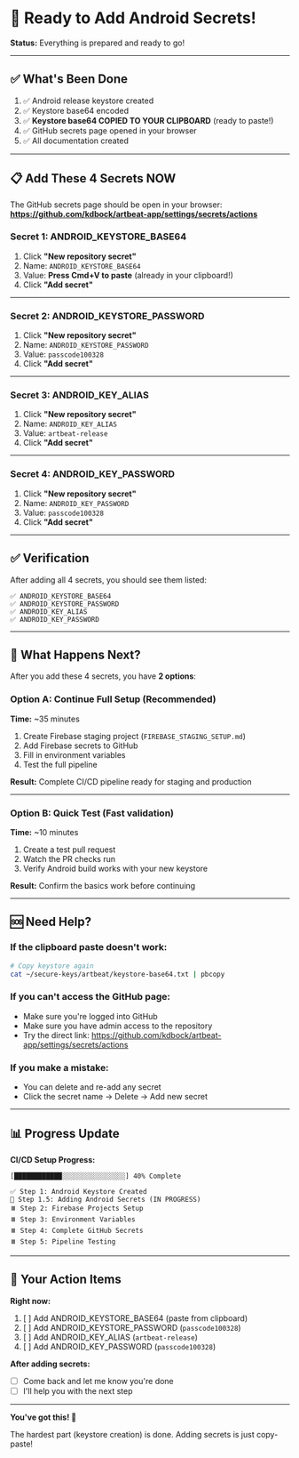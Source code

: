 # 🚀 Ready to Add Android Secrets!

**Status:** Everything is prepared and ready to go!

---

## ✅ What's Been Done

1. ✅ Android release keystore created
2. ✅ Keystore base64 encoded
3. ✅ **Keystore base64 COPIED TO YOUR CLIPBOARD** (ready to paste!)
4. ✅ GitHub secrets page opened in your browser
5. ✅ All documentation created

---

## 📋 Add These 4 Secrets NOW

The GitHub secrets page should be open in your browser:
**https://github.com/kdbock/artbeat-app/settings/secrets/actions**

### Secret 1: ANDROID_KEYSTORE_BASE64

1. Click **"New repository secret"**
2. Name: `ANDROID_KEYSTORE_BASE64`
3. Value: **Press Cmd+V to paste** (already in your clipboard!)
4. Click **"Add secret"**

---

### Secret 2: ANDROID_KEYSTORE_PASSWORD

1. Click **"New repository secret"**
2. Name: `ANDROID_KEYSTORE_PASSWORD`
3. Value: `passcode100328`
4. Click **"Add secret"**

---

### Secret 3: ANDROID_KEY_ALIAS

1. Click **"New repository secret"**
2. Name: `ANDROID_KEY_ALIAS`
3. Value: `artbeat-release`
4. Click **"Add secret"**

---

### Secret 4: ANDROID_KEY_PASSWORD

1. Click **"New repository secret"**
2. Name: `ANDROID_KEY_PASSWORD`
3. Value: `passcode100328`
4. Click **"Add secret"**

---

## ✅ Verification

After adding all 4 secrets, you should see them listed:

```
✅ ANDROID_KEYSTORE_BASE64
✅ ANDROID_KEYSTORE_PASSWORD
✅ ANDROID_KEY_ALIAS
✅ ANDROID_KEY_PASSWORD
```

---

## 🎉 What Happens Next?

After you add these 4 secrets, you have **2 options**:

### Option A: Continue Full Setup (Recommended)

**Time:** ~35 minutes

1. Create Firebase staging project (`FIREBASE_STAGING_SETUP.md`)
2. Add Firebase secrets to GitHub
3. Fill in environment variables
4. Test the full pipeline

**Result:** Complete CI/CD pipeline ready for staging and production

---

### Option B: Quick Test (Fast validation)

**Time:** ~10 minutes

1. Create a test pull request
2. Watch the PR checks run
3. Verify Android build works with your new keystore

**Result:** Confirm the basics work before continuing

---

## 🆘 Need Help?

### If the clipboard paste doesn't work:

```bash
# Copy keystore again
cat ~/secure-keys/artbeat/keystore-base64.txt | pbcopy
```

### If you can't access the GitHub page:

- Make sure you're logged into GitHub
- Make sure you have admin access to the repository
- Try the direct link: https://github.com/kdbock/artbeat-app/settings/secrets/actions

### If you make a mistake:

- You can delete and re-add any secret
- Click the secret name → Delete → Add new secret

---

## 📊 Progress Update

**CI/CD Setup Progress:**

```
[████████████░░░░░░░░░░░░░░░░] 40% Complete

✅ Step 1: Android Keystore Created
🔄 Step 1.5: Adding Android Secrets (IN PROGRESS)
⏸️ Step 2: Firebase Projects Setup
⏸️ Step 3: Environment Variables
⏸️ Step 4: Complete GitHub Secrets
⏸️ Step 5: Pipeline Testing
```

---

## 🎯 Your Action Items

**Right now:**

1. [ ] Add ANDROID_KEYSTORE_BASE64 (paste from clipboard)
2. [ ] Add ANDROID_KEYSTORE_PASSWORD (`passcode100328`)
3. [ ] Add ANDROID_KEY_ALIAS (`artbeat-release`)
4. [ ] Add ANDROID_KEY_PASSWORD (`passcode100328`)

**After adding secrets:**

- [ ] Come back and let me know you're done
- [ ] I'll help you with the next step

---

**You've got this! 🚀**

The hardest part (keystore creation) is done. Adding secrets is just copy-paste!
